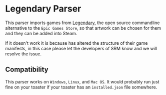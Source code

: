 # Legendary Parser

This parser imports games from [Legendary](https://github.com/derrod/legendary), the open source commandline alternative to the `Epic Games Store`, so that artwork can be chosen for them and they can be added into Steam. 

If it doesn't work it is because has altered the structure of their game manifests, in this case please let the developers of SRM know and we will resolve the issue.

## Compatibility
This parser works on `Windows`, `Linux`, and `Mac OS`. It would probably run just fine on your toaster if your toaster has an `installed.json` file somewhere.

